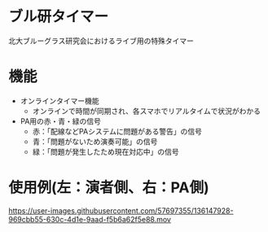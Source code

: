 # ブル研タイマー
北大ブルーグラス研究会におけるライブ用の特殊タイマー

# 機能
- オンラインタイマー機能
  - オンラインで時間が同期され、各スマホでリアルタイムで状況がわかる
- PA用の赤・青・緑の信号
  - 赤：「配線などPAシステムに問題がある警告」の信号
  - 青：「問題がないため演奏可能」の信号
  - 緑：「問題が発生したため現在対応中」の信号

# 使用例(左：演者側、右：PA側)
https://user-images.githubusercontent.com/57697355/136147928-969cbb55-630c-4d1e-9aad-f5b6a62f5e88.mov

